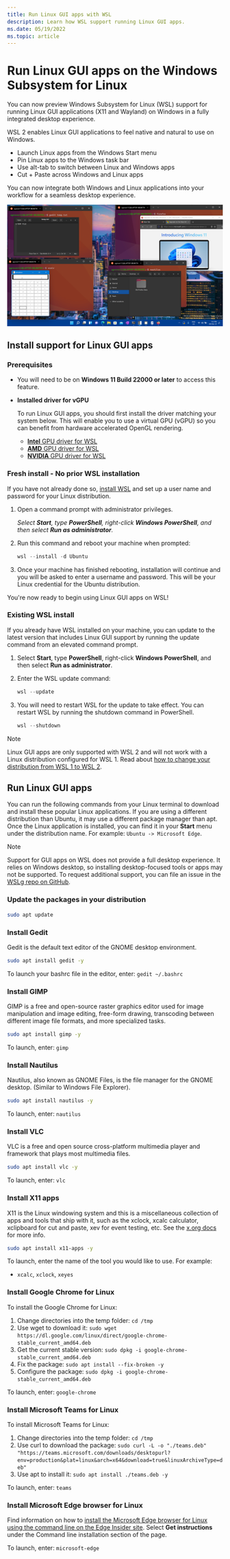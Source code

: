 ```yaml
---
title: Run Linux GUI apps with WSL 
description: Learn how WSL support running Linux GUI apps. 
ms.date: 05/19/2022
ms.topic: article
---
```


# Run Linux GUI apps on the Windows Subsystem for Linux

You can now preview Windows Subsystem for Linux (WSL) support for running Linux GUI applications (X11 and Wayland) on Windows in a fully integrated desktop experience.

WSL 2 enables Linux GUI applications to feel native and natural to use on Windows.

- Launch Linux apps from the Windows Start menu
- Pin Linux apps to the Windows task bar
- Use alt-tab to switch between Linux and Windows apps
- Cut + Paste across Windows and Linux apps

You can now integrate both Windows and Linux applications into your workflow for a seamless desktop experience.

![Screenshot of Linux and Windows apps open on a desktop](../media/wsl-gui-screenshot.png)

## Install support for Linux GUI apps

### Prerequisites

- You will need to be on **Windows 11 Build 22000 or later** to access this feature.

- **Installed driver for vGPU**

    To run Linux GUI apps, you should first install the driver matching your system below. This will enable you to use a virtual GPU (vGPU) so you can benefit from hardware accelerated OpenGL rendering.

  - [**Intel** GPU driver for WSL](https://www.intel.com/content/www/us/en/download/19344/intel-graphics-windows-10-windows-11-dch-drivers.html)
  - [**AMD** GPU driver for WSL](https://www.amd.com/en/support/kb/release-notes/rn-rad-win-wsl-support)
  - [**NVIDIA** GPU driver for WSL](https://developer.nvidia.com/cuda/wsl)

### Fresh install - No prior WSL installation

If you have not already done so, [install WSL](../install.md) and set up a user name and password for your Linux distribution.

1. Open a command prompt with administrator privileges.

    *Select **Start**, type **PowerShell**, right-click **Windows PowerShell**, and then select **Run as administrator**.*

2. Run this command and reboot your machine when prompted:

    ```powershell
    wsl --install -d Ubuntu
    ```

3. Once your machine has finished rebooting, installation will continue and you will be asked to enter a username and password. This will be your Linux credential for the Ubuntu distribution.

You're now ready to begin using Linux GUI apps on WSL!

### Existing WSL install

If you already have WSL installed on your machine, you can update to the latest version that includes Linux GUI support by running the update command from an elevated command prompt.

1. Select **Start**, type **PowerShell**, right-click **Windows PowerShell**, and then select **Run as administrator**.

2. Enter the WSL update command:

    ```powershell
    wsl --update
    ```

3. You will need to restart WSL for the update to take effect. You can restart WSL by running the shutdown command in PowerShell.

    ```powershell
    wsl --shutdown
    ```

> [!NOTE]
> Linux GUI apps are only supported with WSL 2 and will not work with a Linux distribution configured for WSL 1. Read about [how to change your distribution from WSL 1 to WSL 2](../basic-commands.md#set-wsl-version-to-1-or-2).

## Run Linux GUI apps

You can run the following commands from your Linux terminal to download and install these popular Linux applications. If you are using a different distribution than Ubuntu, it may use a different package manager than apt. Once the Linux application is installed, you can find it in your **Start** menu under the distribution name. For example: `Ubuntu -> Microsoft Edge`.

> [!NOTE]
> Support for GUI apps on WSL does not provide a full desktop experience. It relies on Windows desktop, so installing desktop-focused tools or apps may not be supported. To request additional support, you can file an issue in the [WSLg repo on GitHub](https://github.com/microsoft/wslg/issues).

### Update the packages in your distribution

```bash
sudo apt update
```

### Install Gedit

Gedit is the default text editor of the GNOME desktop environment.

```bash
sudo apt install gedit -y
```

To launch your bashrc file in the editor, enter: `gedit ~/.bashrc`

### Install GIMP

GIMP is a free and open-source raster graphics editor used for image manipulation and image editing, free-form drawing, transcoding between different image file formats, and more specialized tasks.

```bash
sudo apt install gimp -y
```

To launch, enter: `gimp`

### Install Nautilus

Nautilus, also known as GNOME Files, is the file manager for the GNOME desktop. (Similar to Windows File Explorer).

```bash
sudo apt install nautilus -y
```

To launch, enter: `nautilus`

### Install VLC

VLC is a free and open source cross-platform multimedia player and framework that plays most multimedia files.

```bash
sudo apt install vlc -y
```

To launch, enter: `vlc`

### Install X11 apps

X11 is the Linux windowing system and this is a miscellaneous collection of apps and tools that ship with it, such as the xclock, xcalc calculator, xclipboard for cut and paste, xev for event testing, etc. See the [x.org docs](https://www.x.org/wiki/UserDocumentation/GettingStarted/) for more info.

```bash
sudo apt install x11-apps -y
```

To launch, enter the name of the tool you would like to use. For example:

- `xcalc`, `xclock`, `xeyes`

### Install Google Chrome for Linux

To install the Google Chrome for Linux:

1. Change directories into the temp folder: `cd /tmp`
2. Use wget to download it: `sudo wget https://dl.google.com/linux/direct/google-chrome-stable_current_amd64.deb`
3. Get the current stable version: `sudo dpkg -i google-chrome-stable_current_amd64.deb`
4. Fix the package: `sudo apt install --fix-broken -y`
5. Configure the package: `sudo dpkg -i google-chrome-stable_current_amd64.deb`

To launch, enter: `google-chrome`

### Install Microsoft Teams for Linux

To install Microsoft Teams for Linux:

1. Change directories into the temp folder: `cd /tmp`
2. Use curl to download the package: `sudo curl -L -o "./teams.deb" "https://teams.microsoft.com/downloads/desktopurl?env=production&plat=linux&arch=x64&download=true&linuxArchiveType=deb"`
3. Use apt to install it: `sudo apt install ./teams.deb -y`

To launch, enter: `teams`

### Install Microsoft Edge browser for Linux

Find information on how to [install the Microsoft Edge browser for Linux using the command line on the Edge Insider site](https://www.microsoftedgeinsider.com/download/?platform=linux-deb). Select **Get instructions** under the Command line installation section of the page.

To launch, enter: `microsoft-edge`
